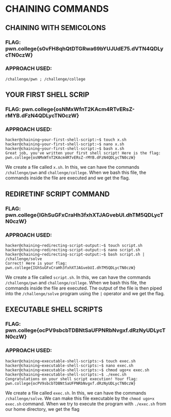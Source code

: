 # CHAINING COMMANDS

## CHAINING WITH SEMICOLONS
### FLAG: pwn.college{s0vFH8qhQtDTGRwa69bYUJUdE75.dVTN4QDLycTN0czW}
### APPROACH USED:
````
/challenge/pwn ; /challenge/college
````

## YOUR FIRST SHELL SCRIP
### FLAG: pwn.college{osNMxWfnT2KAcm4RTvERsZ-rMYB.dFzN4QDLycTN0czW}
### APPROACH USED:
````
hacker@chaining~your-first-shell-script:~$ touch x.sh
hacker@chaining~your-first-shell-script:~$ nano x.sh
hacker@chaining~your-first-shell-script:~$ bash x.sh
Great job, you've written your first shell script! Here is the flag:
pwn.college{osNMxWfnT2KAcm4RTvERsZ-rMYB.dFzN4QDLycTN0czW}
````
We create a file called `x.sh`. In this, we can have the commands `/challenge/pwn` and `challenge/college`. When we bash this file, the commands inside the file are executed and we get the flag.

## REDIRETINF SCRIPT COMMAND
### FLAG: pwn.college{IGhSuGFxCraHh3fxhXTJAGvebUI.dhTM5QDLycTN0czW}
### APPROACH USED:
````
hacker@chaining~redirecting-script-output:~$ touch script.sh
hacker@chaining~redirecting-script-output:~$ nano script.sh
hacker@chaining~redirecting-script-output:~$ bash script.sh | /challenge/solve
Correct! Here is your flag:
pwn.college{IGhSuGFxCraHh3fxhXTJAGvebUI.dhTM5QDLycTN0czW}
````
We create a file called `script.sh`. In this, we can have the commands `/challenge/pwn` and `challenge/college`. When we bash this file, the commands inside the file are executed. The output of the file is then piped into the `/challenge/solve` program using the `|` operator and we get the flag.

## EXECUTABLE SHELL SCRIPTS
### FLAG: pwn.college{ocPV9sbcbTDBNtSaUFPNRbNvgxf.dRzNyUDLycTN0czW}
### APPROACH USED:
````
hacker@chaining~executable-shell-scripts:~$ touch exec.sh
hacker@chaining~executable-shell-scripts:~$ nano exec.sh
hacker@chaining~executable-shell-scripts:~$ chmod ugo+x exec.sh
hacker@chaining~executable-shell-scripts:~$ ./exec.sh
Congratulations on your shell script execution! Your flag:
pwn.college{ocPV9sbcbTDBNtSaUFPNRbNvgxf.dRzNyUDLycTN0czW}
````
We create a file called `exec.sh`. In this, we can have the commands `/challenge/solve`. We can make this file executable by the `chmod ugo+x exec.sh` command. When we try to execute the program with `./exec.sh` from our home directory, we get the flag